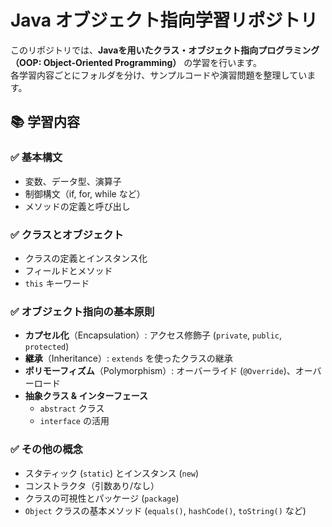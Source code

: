# Java オブジェクト指向学習リポジトリ

このリポジトリでは、**Javaを用いたクラス・オブジェクト指向プログラミング（OOP: Object-Oriented Programming）** の学習を行います。  
各学習内容ごとにフォルダを分け、サンプルコードや演習問題を整理しています。

## 📚 **学習内容**
### ✅ 基本構文
- 変数、データ型、演算子
- 制御構文（if, for, while など）
- メソッドの定義と呼び出し

### ✅ クラスとオブジェクト
- クラスの定義とインスタンス化
- フィールドとメソッド
- `this` キーワード

### ✅ オブジェクト指向の基本原則
- **カプセル化**（Encapsulation）: アクセス修飾子 (`private`, `public`, `protected`)
- **継承**（Inheritance）: `extends` を使ったクラスの継承
- **ポリモーフィズム**（Polymorphism）: オーバーライド (`@Override`)、オーバーロード
- **抽象クラス & インターフェース**
  - `abstract` クラス
  - `interface` の活用

### ✅ その他の概念
- スタティック (`static`) とインスタンス (`new`)
- コンストラクタ（引数あり/なし）
- クラスの可視性とパッケージ (`package`)
- `Object` クラスの基本メソッド (`equals()`, `hashCode()`, `toString()` など)

